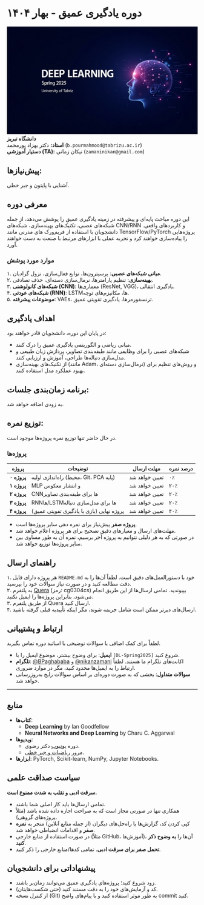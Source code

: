 # دوره یادگیری عمیق - بهار ۱۴۰۴  
![‌Banner](statics/Banner.jpg)  
**دانشگاه تبریز**  
**استاد:** دکتر بهزاد پورمحمد (`b.pourmahmood@tabrizu.ac.ir`)  
**دستیار آموزشی (TA):** نیکان زمانی (`zamaninikan@gmail.com`)  

## **پیش‌نیازها**:  
آشنایی با پایتون و جبر خطی.  

## **معرفی دوره**  
این دوره مباحث پایه‌ای و پیشرفته در زمینه یادگیری عمیق را پوشش می‌دهد، از جمله شبکه‌های عصبی، تکنیک‌های بهینه‌سازی، شبکه‌های CNN/RNN و کاربردهای واقعی. دانشجویان با استفاده از فریم‌ورک های مدرنی مانند TensorFlow/PyTorch پروژه‌هایی را پیاده‌سازی خواهند کرد و تجربه عملی با ابزارهای مرتبط با صنعت به دست خواهند آورد.  

### **موارد مورد پوشش**  
۱. **مبانی شبکه‌های عصبی**: پرسپترون‌ها، توابع فعال‌سازی، نزول گرادیان.  
۲. **بهینه‌سازی**: تنظیم پارامترها، نرمال‌سازی دسته‌ای، حذف تصادفی.  
۳. **شبکه‌های کانولوشنی (CNN)**: معماری‌ها (ResNet, VGG)، یادگیری انتقالی.  
۴. **شبکه‌های عودتی (RNN)**: LSTMها، مکانیزم‌های توجه.  
۵. **موضوعات پیشرفته**: VAEs، ترنسفورمرها، یادگیری تقویتی عمیق.  

## **اهداف یادگیری**  
در پایان این دوره، دانشجویان قادر خواهند بود:  
- مبانی ریاضی و الگوریتمی یادگیری عمیق را درک کنند.  
- شبکه‌های عصبی را برای وظایفی مانند طبقه‌بندی تصاویر، پردازش زبان طبیعی و مدل‌سازی دنباله‌ها طراحی، آموزش و ارزیابی کنند.  
- از تکنیک‌های بهینه‌سازی (مانند Adam، نرمال‌سازی دسته‌ای) و روش‌های تنظیم برای بهبود عملکرد مدل استفاده کنند.  

## **برنامه زمان‌بندی جلسات**:  
به زودی اضافه خواهد شد.  

## **توزیع نمره**:  
در حال حاضر تنها توزیع نمره پروژه‌ها موجود است.  

### **پروژه‌ها**  
| پروژه | توضیحات | مهلت ارسال | درصد نمره |  
|-------|---------|------------|----------|  
| **پروژه ۰** | راه‌اندازی اولیه (محیط، Git، PCA پایه) | تعیین خواهد شد | ۰٪ |  
| **پروژه ۱** | MLP و انتشار معکوس | تعیین خواهد شد | ۲۰٪ |  
| **پروژه ۲** | CNNها برای طبقه‌بندی تصاویر | تعیین خواهد شد | ۲۰٪ |  
| **پروژه ۳** | RNNها/LSTMها برای مدل‌سازی دنباله | تعیین خواهد شد | ۲۰٪ |  
| **پروژه ۴** | پروژه نهایی (بازی با یادگیری تقویتی عمیق) | تعیین خواهد شد | ۴۰٪ |  

- **پروژه صفر** پیش‌نیاز برای نمره دهی سایر پروژه‌ها است.  
- مهلت‌های ارسال و معیارهای دقیق تصحیح برای هر پروژه اعلام خواهد شد.  
- در صورتی که به هر دلیلی نتوانیم به پروژه آخر برسیم، نمره آن به طور مساوی بین سایر پروژه‌ها توزیع خواهد شد.  

## **راهنمای ارسال**  
۱. هر پروژه دارای فایل `README.md` خود با دستورالعمل‌های دقیق است. لطفاً آن‌ها را به دقت مطالعه کنید و در صورت نیاز سوالات خود را بپرسید.  
۲. به پلتفرم [Quera](https://quera.org/course/add_to_course/course/21935/) (رمز: cg0304cs) بپیوندید. تمامی ارسال‌ها از این طریق انجام می‌شود، بنابراین پروژه‌ها را ایمیل نکنید.  
۳. از طریق پلتفرم Quera ارسال کنید.  
۴. ارسال‌های دیرتر ممکن است شامل جریمه شوند، مگر اینکه تأییدیه قبلی گرفته باشید.  

## **ارتباط و پشتیبانی**  
لطفاً برای کمک اضافی یا سوالات توضیحی با اساتید دوره تماس بگیرید.  
- **ایمیل**: برای وضوح بیشتر، موضوع ایمیل را با `[DL-Spring2025]` شروع کنید.  
- **تلگرام**: [@BPaghababa](https://t.me/BPaghababa) و [@nikanzamani](https://t.me/nikanzamani) اکانت‌های تلگرام ما هستند. لطفاً ارتباط را به ایمیل‌ها محدود کنید، مگر در موارد ضروری.  
- **سوالات متداول**: بخشی که به صورت دوره‌ای بر اساس سوالات رایج به‌روزرسانی خواهد شد.  

---

## **منابع**  
- **کتاب‌ها**:  
  - **Deep Learning** by Ian Goodfellow  
  - **Neural Networks and Deep Learning** by Charu C. Aggarwal
- **ویدیوها**:  
  - دوره [یوتیوب](https://www.youtube.com/@DrNaserRazavi) دکتر رضوی.  
  - مرور [ریاضیات و جبر خطی](https://www.youtube.com/watch?v=k0zKoTvngUY).  
- **ابزارها**: PyTorch, Scikit-learn, NumPy, Jupyter Notebooks.  

## **سیاست صداقت علمی**  
**سرقت ادبی و تقلب به شدت ممنوع است.**  
- تمامی ارسال‌ها باید کار اصلی شما باشند.  
- همکاری تنها در صورتی مجاز است که به صراحت اجازه داده شده باشد (مثلاً پروژه‌های گروهی).  
- کپی کردن کد، گزارش‌ها یا راه‌حل‌های دیگران (از جمله منابع آنلاین) منجر به **نمره صفر** و اقدامات انضباطی خواهد شد.  
- در صورت استفاده از منابع خارجی (مثلاً GitHub، آموزش‌ها)، آن‌ها را **به وضوح ذکر کنید**.  
- **تحمل صفر برای سرقت ادبی**. تمامی کدها/منابع خارجی را ذکر کنید.  

## **پیشنهاداتی برای دانشجویان**  
- زود شروع کنید؛ پروژه‌های یادگیری عمیق می‌توانند زمان‌بر باشند.  
- کد و آزمایش‌های خود را به دقت مستند کنید (حتی شکست‌هایتان).  
- از کنترل نسخه (Git) به طور موثر استفاده کنید و با پیام‌های واضح commit کنید.
